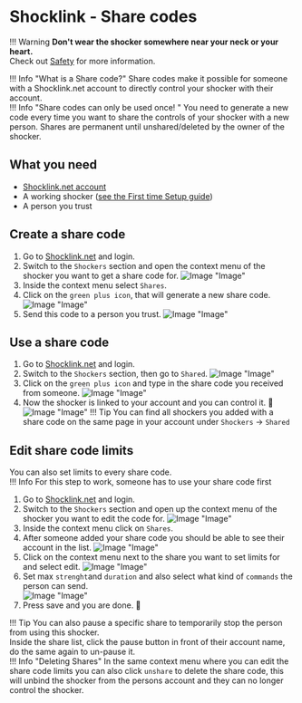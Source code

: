 # Shocklink - Share codes
!!! Warning
    **Don't wear the shocker somewhere near your neck or your heart.**  
    Check out [Safety](../safety/safety-rules.md) for more information.

!!! Info "What is a Share code?"
    Share codes make it possible for someone with a Shocklink.net account to directly control your shocker with their account.  
!!! Info "Share codes can only be used once! " 
    You need to generate a new code every time you want to share the controls of your shocker with a new person.
    Shares are permanent until unshared/deleted by the owner of the shocker.


## What you need
- [Shocklink.net account](https://shocklink.net/)
- A working shocker ([see the First time Setup guide](openshock-first-setup.md))
- A person you trust

## Create a share code
1. Go to [Shocklink.net](https://shocklink.net/) and login.
2. Switch to the ``Shockers`` section and open the context menu of the shocker you want to get a share code for.
![Image "Image"](../static/guides/how-to-sharecodes/ShareCode_ContextMenuShocker.png) 
3. Inside the context menu select ``Shares``.
4. Click on the ``green plus icon``, that will generate a new share code.
![Image "Image"](../static/guides/how-to-sharecodes/ShareCode_CreateCode.png) 
5. Send this code to a person you trust.
![Image "Image"](../static/guides/how-to-sharecodes/ShareCode_FindCode.png) 

## Use a share code
1. Go to [Shocklink.net](https://shocklink.net/) and login.
2. Switch to the ``Shockers`` section, then go to ``Shared``.
![Image "Image"](../static/guides/how-to-sharecodes/ShareCode_FindAddCode.png) 
3. Click on the ``green plus icon`` and type in the share code you received from someone.
![Image "Image"](../static/guides/how-to-sharecodes/ShareCode_AddCode.png) 
4. Now the shocker is linked to your account and you can control it. 🎉
![Image "Image"](../static/guides/how-to-sharecodes/ShareCode_Added.png)
!!! Tip
    You can find all shockers you added with a share code on the same page in your account under ``Shockers`` -> ``Shared``

## Edit share code limits
You can also set limits to every share code.  
!!! Info
    For this step to work, someone has to use your share code first

1. Go to [Shocklink.net](https://shocklink.net/) and login.
2. Switch to the ``Shockers`` section and open up the context menu of the shocker you want to edit the code for.
![Image "Image"](../static/guides/how-to-sharecodes/ShareCode_ContextMenuShocker.png) 
3. Inside the context menu click on ``Shares``.
4. After someone added your share code you should be able to see their account in the list.
![Image "Image"](../static/guides/how-to-sharecodes/ShareCode_LinkedList.png) 
5. Click on the context menu next to the share you want to set limits for and select edit.
![Image "Image"](../static/guides/how-to-sharecodes/ShareCode_SharedContextMneu.png) 
6. Set max ``strenght``and ``duration`` and also select what kind of ``commands`` the person can send.  
![Image "Image"](../static/guides/how-to-sharecodes/ShareCode_EditLimit.png) 
7. Press save and you are done. 🎉

!!! Tip
    You can also pause a specific share to temporarily stop the person from using this shocker.  
    Inside the share list, click the pause button in front of their account name, do the same again to un-pause it.  
!!! Info "Deleting Shares"
    In the same context menu where you can edit the share code limits you can also click ``unshare`` to delete the share code, this will unbind the shocker from the persons account and they can no longer control the shocker.